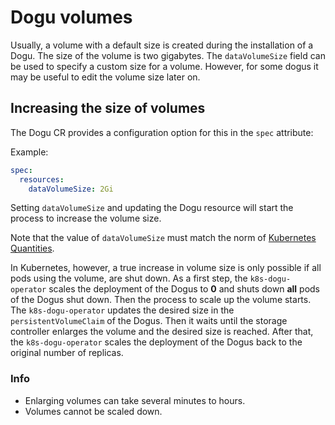 # Dogu volumes

Usually, a volume with a default size is created during the installation of a Dogu.
The size of the volume is two gigabytes. The `dataVolumeSize` field can be used to specify a custom size for a volume.
However, for some dogus it may be useful to edit the volume size later on.

## Increasing the size of volumes

The Dogu CR provides a configuration option for this in the `spec` attribute:

Example:

```yaml
spec:
  resources:
    dataVolumeSize: 2Gi
```

Setting `dataVolumeSize` and updating the Dogu resource will start the process to increase the volume size.

Note that the value of `dataVolumeSize` must match the norm of 
[Kubernetes Quantities](https://kubernetes.io/docs/reference/kubernetes-api/common-definitions/quantity/).

In Kubernetes, however, a true increase in volume size is only possible if all pods using the volume, are shut down. As
a first step, the `k8s-dogu-operator` scales the deployment of the Dogus to **0** and shuts down **all** pods of the
Dogus shut down. Then the process to scale up the volume starts. The `k8s-dogu-operator` updates the desired size in
the `persistentVolumeClaim` of the Dogus. Then it waits until the storage controller enlarges the volume and the desired
size is reached. After that, the `k8s-dogu-operator` scales the deployment of the Dogus back to the original number of
replicas.

### Info
- Enlarging volumes can take several minutes to hours.
- Volumes cannot be scaled down.
